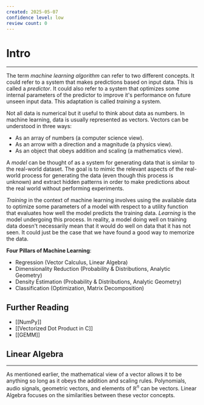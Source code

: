 ```yaml
---
created: 2025-05-07
confidence level: low
review count: 0
---
```

# Intro
---
The term _machine learning algorithm_ can refer to two different concepts. It could refer to a system that makes predictions based on input data. This is called a _predictor_. It could also refer to a system that optimizes some internal parameters of the predictor to improve it's performance on future unseen input data. This adaptation is called _training_ a system.

Not all data is numerical but it useful to think about data as numbers. In machine learning, data is usually represented as vectors. Vectors can be understood in three ways:
- As an array of numbers (a computer science view).
- As an arrow with a direction and a magnitude (a physics view).
- As an object that obeys addition and scaling (a mathematics view).

A _model_ can be thought of as a system for generating data that is similar to the real-world dataset. The goal is to mimic the relevant aspects of the real-world process for generating the data (even though this process is unknown) and extract hidden patterns in order to make predictions about the real world without performing experiments.

_Training_ in the context of machine learning involves using the available data to optimize some parameters of a model with respect to a utility function that evaluates how well the model predicts the training data. _Learning_ is the model undergoing this process. In reality, a model doing well on training data doesn't necessarily mean that it would do well on data that it has not seen. It could just be the case that we have found a good way to memorize the data.

**Four Pillars of Machine Learning**:
- Regression (Vector Calculus, Linear Algebra)
- Dimensionality Reduction (Probability & Distributions, Analytic Geometry)
- Density Estimation (Probability & Distributions, Analytic Geometry)
- Classification (Optimization, Matrix Decomposition)

## Further Reading
- [[NumPy]]
- [[Vectorized Dot Product in C]]
- [[GEMM]]

## Linear Algebra
---
As mentioned earlier, the mathematical view of a vector allows it to be anything so long as it obeys the addition and scaling rules. Polynomials, audio signals, geometric vectors, and elements of $\mathbb R^n$ can be vectors. Linear Algebra focuses on the similarities between these vector concepts.